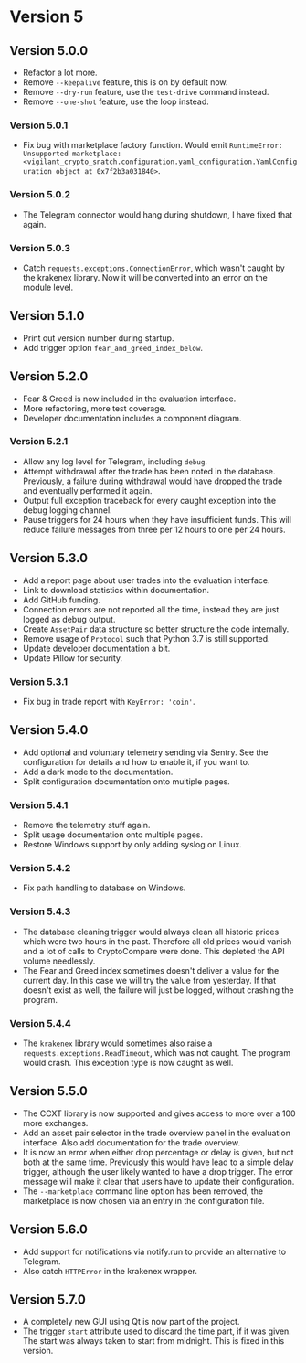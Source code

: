 # Version 5

## Version 5.0.0

- Refactor a lot more.
- Remove `--keepalive` feature, this is on by default now.
- Remove `--dry-run` feature, use the `test-drive` command instead.
- Remove `--one-shot` feature, use the loop instead.

### Version 5.0.1

- Fix bug with marketplace factory function. Would emit `RuntimeError: Unsupported marketplace: <vigilant_crypto_snatch.configuration.yaml_configuration.YamlConfiguration object at 0x7f2b3a031840>`.

### Version 5.0.2

- The Telegram connector would hang during shutdown, I have fixed that again.

### Version 5.0.3

- Catch `requests.exceptions.ConnectionError`, which wasn't caught by the krakenex library. Now it will be converted into an error on the module level.

## Version 5.1.0

- Print out version number during startup.
- Add trigger option `fear_and_greed_index_below`.

## Version 5.2.0

- Fear & Greed is now included in the evaluation interface.
- More refactoring, more test coverage.
- Developer documentation includes a component diagram.

### Version 5.2.1

- Allow any log level for Telegram, including `debug`.
- Attempt withdrawal after the trade has been noted in the database. Previously, a failure during withdrawal would have dropped the trade and eventually performed it again.
- Output full exception traceback for every caught exception into the debug logging channel.
- Pause triggers for 24 hours when they have insufficient funds. This will reduce failure messages from three per 12 hours to one per 24 hours.

## Version 5.3.0

- Add a report page about user trades into the evaluation interface.
- Link to download statistics within documentation.
- Add GitHub funding.
- Connection errors are not reported all the time, instead they are just logged as debug output.
- Create `AssetPair` data structure so better structure the code internally.
- Remove usage of `Protocol` such that Python 3.7 is still supported.
- Update developer documentation a bit.
- Update Pillow for security.

### Version 5.3.1

- Fix bug in trade report with `KeyError: 'coin'`.

## Version 5.4.0

- Add optional and voluntary telemetry sending via Sentry. See the configuration for details and how to enable it, if you want to.
- Add a dark mode to the documentation.
- Split configuration documentation onto multiple pages.

### Version 5.4.1

- Remove the telemetry stuff again.
- Split usage documentation onto multiple pages.
- Restore Windows support by only adding syslog on Linux.

### Version 5.4.2

- Fix path handling to database on Windows.

### Version 5.4.3

- The database cleaning trigger would always clean all historic prices which were two hours in the past. Therefore all old prices would vanish and a lot of calls to CryptoCompare were done. This depleted the API volume needlessly.
- The Fear and Greed index sometimes doesn't deliver a value for the current day. In this case we will try the value from yesterday. If that doesn't exist as well, the failure will just be logged, without crashing the program.

### Version 5.4.4

- The `krakenex` library would sometimes also raise a `requests.exceptions.ReadTimeout`, which was not caught. The program would crash. This exception type is now caught as well.

## Version 5.5.0

- The CCXT library is now supported and gives access to more over a 100 more exchanges.
- Add an asset pair selector in the trade overview panel in the evaluation interface. Also add documentation for the trade overview.
- It is now an error when either drop percentage or delay is given, but not both at the same time. Previously this would have lead to a simple delay trigger, although the user likely wanted to have a drop trigger. The error message will make it clear that users have to update their configuration.
- The `--marketplace` command line option has been removed, the marketplace is now chosen via an entry in the configuration file.

## Version 5.6.0

- Add support for notifications via notify.run to provide an alternative to Telegram.
- Also catch `HTTPError` in the krakenex wrapper.

## Version 5.7.0

- A completely new GUI using Qt is now part of the project.
- The trigger `start` attribute used to discard the time part, if it was given. The start was always taken to start from midnight. This is fixed in this version.
